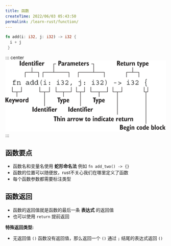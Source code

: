 ```yaml
---
title: 函数
createTime: 2022/06/03 05:43:50
permalink: /learn-rust/function/
---
```


```rust
fn add(i: i32, j: i32) -> i32 {
  i + j
 }
```

::: center
![Untitled](/images/rust-untitled.png)
:::

## 函数要点

- 函数名和变量名使用 **蛇形命名法** 例如 `fn add_two() -> {}`
- 函数的位置可以随便放，rust不关心我们在哪里定义了函数
- 每个函数参数都需要标注类型

## 函数返回

- 函数的返回值就是函数的最后一条 **表达式** 的返回值
- 也可以使用 `return` 提前返回

**特殊返回类型:**

- 无返回值 `()`
  函数没有返回值，那么返回一个 `()`
  通过 `;` 结尾的表达式返回 `()`
